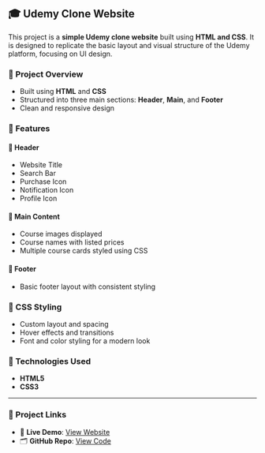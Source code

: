 ## 🎓 Udemy Clone Website

This project is a **simple Udemy clone website** built using **HTML and CSS**. It is designed to replicate the basic layout and visual structure of the Udemy platform, focusing on UI design.

### 📌 Project Overview

* Built using **HTML** and **CSS**
* Structured into three main sections: **Header**, **Main**, and **Footer**
* Clean and responsive design

### 🧩 Features

#### 🔹 Header

* Website Title
* Search Bar
* Purchase Icon
* Notification Icon
* Profile Icon

#### 🔹 Main Content

* Course images displayed
* Course names with listed prices
* Multiple course cards styled using CSS

#### 🔹 Footer

* Basic footer layout with consistent styling

### 🎨 CSS Styling

* Custom layout and spacing
* Hover effects and transitions
* Font and color styling for a modern look

### 🚀 Technologies Used

* **HTML5**
* **CSS3**

---

### 🔗 Project Links

* 🔗 **Live Demo**: [View Website](https://karthikthangadurai.github.io/Udemy-Clone-Project/)
* 🗂️ **GitHub Repo**: [View Code](https://github.com/your-username/udemy-clone)

